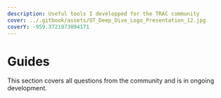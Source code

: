 ```yaml
---
description: Useful tools I developped for the TRAC community
cover: ../.gitbook/assets/OT_Deep_Dive_Logo_Presentation_12.jpg
coverY: -959.3721973094171
---
```


# Guides

This section covers all questions from the community and is in ongoing development.&#x20;

